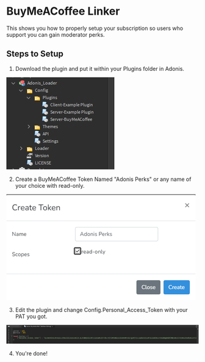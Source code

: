 # BuyMeACoffee Linker
This shows you how to properly setup your subscription so users who support you can gain moderator perks.

## Steps to Setup
1. Download the plugin and put it within your Plugins folder in Adonis.

![](https://github.com/DominusTrax/Adonis_Plugins/blob/main/plugins/image_2022-06-22_220615344.png)

2. Create a BuyMeACoffee Token Named "Adonis Perks" or any name of your choice with read-only.

![](https://github.com/DominusTrax/Adonis_Plugins/blob/main/plugins/image_2022-06-22_222622568.png)

3. Edit the plugin and change Config.Personal_Access_Token with your PAT you got.

![](https://github.com/DominusTrax/Adonis_Plugins/blob/main/plugins/image_2022-06-22_223412567.png)

4. You're done!
